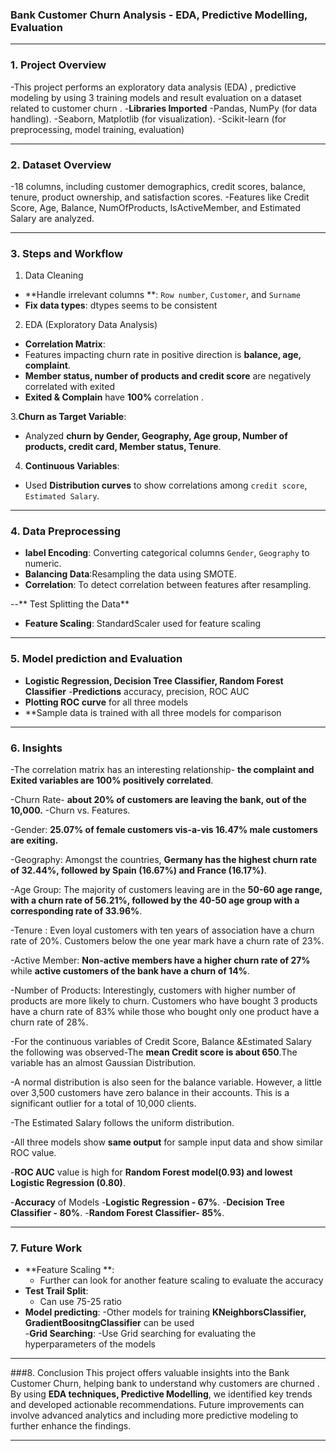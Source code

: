 ### Bank Customer Churn Analysis - EDA, Predictive Modelling, Evaluation
---

### 1. Project Overview
 -This project  performs an exploratory data analysis (EDA) , predictive modeling by using 3 training models and result evaluation on a dataset related to customer churn . 
 -**Libraries Imported**
 -Pandas, NumPy (for data handling).
 -Seaborn, Matplotlib (for visualization).
 -Scikit-learn (for preprocessing, model training, evaluation)


---


### 2. Dataset Overview
 -18 columns, including customer demographics, credit scores, balance, tenure, product ownership, and satisfaction scores.
 -Features like Credit Score, Age, Balance, NumOfProducts, IsActiveMember, and Estimated Salary are analyzed.


---

### 3. Steps and Workflow
  1. Data Cleaning
  - **Handle irrelevant columns **: `Row number`, `Customer`, and `Surname` 
  - **Fix data types**: dtypes seems to be consistent

  2. EDA (Exploratory Data Analysis)
   - **Correlation Matrix**: 
   - Features impacting churn rate in positive direction is **balance, age, complaint**.
   - **Member status, number of products and credit score** are negatively correlated with exited
   - **Exited & Complain** have **100%** correlation .

  3.**Churn as Target Variable**:
   - Analyzed **churn  by Gender, Geography, Age group, Number of products, credit card, Member status, Tenure**.
  
  4. **Continuous Variables**:
   - Used **Distribution curves** to show correlations among `credit score`, `Estimated Salary`.

---

### 4. Data Preprocessing
  - **label Encoding**: Converting categorical columns `Gender`, `Geography` to numeric.
  - **Balancing Data**:Resampling the data using SMOTE.
  - **Correlation**: To detect correlation between features after resampling.

  --** Test Splitting the Data**
  - **Feature Scaling**: StandardScaler used for feature scaling  

---

### 5. Model prediction and Evaluation
  - **Logistic Regression, Decision Tree Classifier, Random Forest Classifier**
  -**Predictions** accuracy, precision, ROC AUC 
  - **Plotting ROC curve** for all three models
  - **Sample data is trained with all three models for comparison 

---

### 6. Insights
 -The correlation matrix has an interesting relationship- **the complaint and Exited variables are 100% positively correlated**.
 
 -Churn Rate- **about 20% of customers are leaving the bank, out of the 10,000.**
 -Churn vs. Features.
 
 -Gender: **25.07% of female customers vis-a-vis 16.47% male customers are exiting.**
 
 -Geography: Amongst the countries, **Germany has the highest churn rate of 32.44%, followed by Spain (16.67%) and France (16.17%)**.
 
 -Age Group: The majority of customers leaving are in the **50-60 age range, with a churn rate of 56.21%, followed by the 40-50 age group with a corresponding rate of 33.96%**.
 
 -Tenure : Even loyal customers with ten years of association have a churn rate of 20%. Customers below the one year mark have a churn rate of 23%.

 -Active Member: **Non-active members have a higher churn rate of 27%** while **active customers of the bank have a churn of 14%**.
 
 -Number of Products: Interestingly, customers with higher number of products are more likely to churn. Customers who have bought 3 products have a churn rate of 83% while those who bought only one product have a churn rate of 28%.
 
 -For the continuous variables of Credit Score, Balance &Estimated Salary the following was observed-The **mean Credit score is about 650**.The variable has an almost Gaussian Distribution.
 
 -A normal distribution is also seen for the balance variable. However, a little over 3,500 customers have zero balance in their accounts. This is a significant outlier for a total of  10,000 clients.
 
 -The Estimated Salary follows the uniform distribution.
 
 -All three models show **same output** for sample input data and show similar ROC value.
 
 -**ROC AUC** value is high for **Random Forest model(0.93) and lowest Logistic Regression (0.80)**.
 
 -**Accuracy** of Models
   -**Logistic Regression - 67%**.
   -**Decision Tree Classifier - 80%**.
   -**Random Forest Classifier- 85%**.

---

### 7. Future Work
- **Feature Scaling **: 
   - Further can look for another feature scaling to evaluate the accuracy
- **Test Trail Split**:  
   - Can use 75-25 ratio
- **Model predicting**:
   -Other models for training **KNeighborsClassifier, GradientBoositngClassifier** can be used  
 -**Grid Searching**:
   -Use Grid searching for evaluating the hyperparameters of the models

---


###8. Conclusion
This project offers valuable insights into the Bank Customer Churn, helping bank to understand why customers are churned . By using **EDA techniques, Predictive Modelling**, we identified key trends and developed actionable recommendations. Future improvements can involve advanced analytics and including more predictive modeling to further enhance the findings.

---
